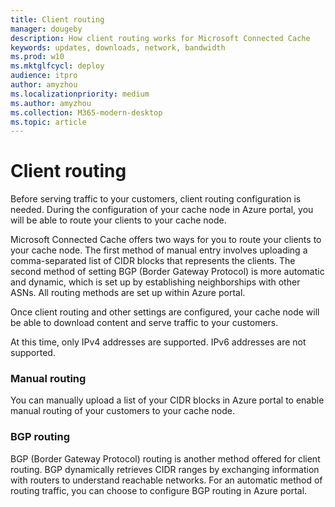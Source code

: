 ```yaml
---
title: Client routing
manager: dougeby
description: How client routing works for Microsoft Connected Cache
keywords: updates, downloads, network, bandwidth
ms.prod: w10
ms.mktglfcycl: deploy
audience: itpro
author: amyzhou
ms.localizationpriority: medium
ms.author: amyzhou
ms.collection: M365-modern-desktop
ms.topic: article
---
```


# Client routing

Before serving traffic to your customers, client routing configuration is needed. During the configuration of your cache node in Azure portal, you will be able to route your clients to your cache node.

Microsoft Connected Cache offers two ways for you to route your clients to your cache node. The first method of manual entry involves uploading a comma-separated list of CIDR blocks that represents the clients. The second method of setting BGP (Border Gateway Protocol) is more automatic and dynamic, which is set up by establishing neighborships with other ASNs. All routing methods are set up within Azure portal. 

Once client routing and other settings are configured, your cache node will be able to download content and serve traffic to your customers. 

At this time, only IPv4 addresses are supported. IPv6 addresses are not supported.

### Manual routing

You can manually upload a list of your CIDR blocks in Azure portal to enable manual routing of your customers to your cache node.

### BGP routing

BGP (Border Gateway Protocol) routing is another method offered for client routing. BGP dynamically retrieves CIDR ranges by exchanging information with routers to understand reachable networks. For an automatic method of routing traffic, you can choose to configure BGP routing in Azure portal.

